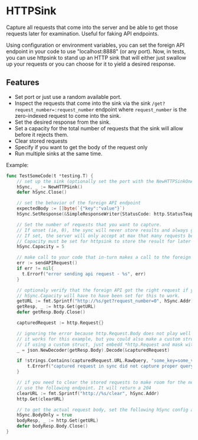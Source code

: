 HTTPSink
======================

Capture all requests that come into the server and be able to get those requests later for examination. Useful for faking API endpoints.

Using configuration or environment variables, you can set the foreign API endpoint in your code to use "localhost:8888" (or any port). Now, in tests, you can use httpsink to stand up an HTTP sink that will either just swallow up your requests or you can choose for it to yield a desired response.

## Features

- Set port or just use a random available port.
- Inspect the requests that come into the sink via the sink `/get?request_number=:request_number` endpoint where `request_number` is the zero-indexed request to come into the sink.
- Set the desired response from the sink.
- Set a capacity for the total number of requests that the sink will allow before it rejects them.
- Clear stored requests
- Specify if you want to get the body of the request only
- Run multiple sinks at the same time.

Example:

```go
func TestSomeCode(t *testing.T) {
	// set up the sink (optionally set the port with the NewHTTPSinkOnAdder("localhost:8888"))
	hSync, _ := NewHTTPSink()
	defer hSync.Close()

	// set the behavior of the foreign API endpoint
	expectedBody := []byte(`{"key":"value"}`)
	hSync.SetResponse(&SimpleResponseWriter{StatusCode: http.StatusTeapot, Body: expectedBody})

	// Set the number of requests that you want to capture.
	// If unset (ie, 0), the sync will never store results and always give back your default response.
	// If set, the server will only accept at max that many requests before returning errors.
	// Capacity must be set for httpsink to store the result for later retrieval.
	hSync.Capacity = 5

	// make call to your code that in-turn makes a call to the foreign API endpoint
	err := sendAPIRequest()
	if err != nil{
	  t.Errorf("error sending api request - %s", err)
	}

	// optionaly verify that the foreign API got the right request if you like
	// hSync.Capacity will have to have been set for this to work.
	getURL := fmt.Sprintf("http://%s/get?request_number=0", hSync.Addr)
	getResp, _ := http.Get(getURL)
	defer getResp.Body.Close()

	capturedRequest := http.Request{}

	// ignoring the error because http.Request.Body does not play well with json.Decode
	// it works for this example, but you could also make a custom struct or use simplejson
	// if using a custom struct, just embedd *http.Request and mask with a Body interface{} property
	_ = json.NewDecoder(getResp.Body).Decode(&capturedRequest)

	if !strings.Contains(capturedRequest.URL.RawQuery, "some_key=some_value") {
		t.Errorf("captured request in sync did not capture proper query - %s", capturedRequest.URL.RawQuery)
	}

	// if you need to clear the stored requests to make room for the next call/test,
	// use the following endpoint. It will return a 204
	clearURL := fmt.Sprintf("http://%s/clear", hSync.Addr)
	http.Get(clearURL)

	// to get the actual request body, set the following hSync config and call get normally
	hSync.BodyOnly = true
	bodyResp, _ := http.Get(getURL)
	defer bodyResp.Body.Close()
}
```
